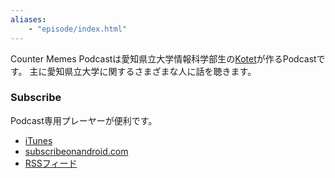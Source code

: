 ```yaml
---
aliases:
    - "episode/index.html"
---
```


Counter Memes Podcastは愛知県立大学情報科学部生の[Kotet](https://twitter.com/kotetttt)が作るPodcastです。
主に愛知県立大学に関するさまざまな人に話を聴きます。

### Subscribe

Podcast専用プレーヤーが便利です。

- [iTunes](https://itunes.apple.com/jp/podcast/counter-memes-podcast/id1450244795)
- [subscribeonandroid.com](http://subscribeonandroid.com/pcr.apple.com/id1450244795)
- [RSSフィード](https://pcr.apple.com/id1450244795)